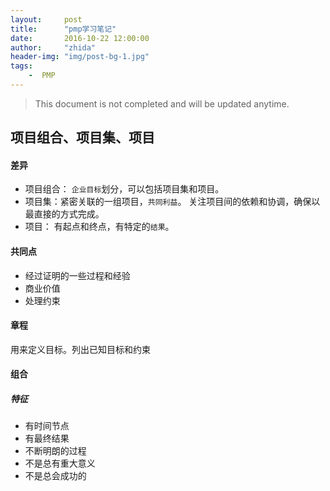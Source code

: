 ```yaml
---
layout:     post
title:      "pmp学习笔记"
date:       2016-10-22 12:00:00
author:     "zhida"
header-img: "img/post-bg-1.jpg"
tags:
    -  PMP
---
```


> This document is not completed and will be updated anytime.


## 项目组合、项目集、项目

#### 差异

- 项目组合： `企业目标`划分，可以包括项目集和项目。
- 项目集：紧密关联的一组项目，`共同利益`。 关注项目间的依赖和协调，确保以最直接的方式完成。
- 项目： 有起点和终点，有特定的`结果`。


#### 共同点

- 经过证明的一些过程和经验
- 商业价值
- 处理约束

#### 章程

用来定义目标。列出已知目标和约束

#### 组合

##### 特征 

- 有时间节点
- 有最终结果
- 不断明朗的过程
- 不是总有重大意义
- 不是总会成功的



